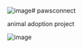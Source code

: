 ![image](https://github.com/ShaunDaniel/pawsconnect/assets/73394707/9cc112e1-7ca9-4fcc-9c77-e894fd1218bf)# pawsconnect


 animal adoption project

![image](https://github.com/ShaunDaniel/pawsconnect/assets/73394707/c203b782-0acb-400f-baa7-cc8b7a38bf38)
